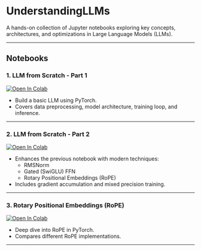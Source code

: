 # UnderstandingLLMs

A hands-on collection of Jupyter notebooks exploring key concepts, architectures, and optimizations in Large Language Models (LLMs).

---

## Notebooks

### 1. LLM from Scratch - Part 1
[![Open In Colab](https://colab.research.google.com/assets/colab-badge.svg)](https://colab.research.google.com/github/Ankur-singh/UnderstandingLLMs/blob/main/nbs/LLM_from_scratch_1.ipynb)

- Build a basic LLM using PyTorch.
- Covers data preprocessing, model architecture, training loop, and inference.

---

### 2. LLM from Scratch - Part 2
[![Open In Colab](https://colab.research.google.com/assets/colab-badge.svg)](https://colab.research.google.com/github/Ankur-singh/UnderstandingLLMs/blob/main/nbs/LLM_from_scratch_2.ipynb)

- Enhances the previous notebook with modern techniques:
    - RMSNorm
    - Gated (SwiGLU) FFN
    - Rotary Positional Embeddings (RoPE)
- Includes gradient accumulation and mixed precision training.

---

### 3. Rotary Positional Embeddings (RoPE)
[![Open In Colab](https://colab.research.google.com/assets/colab-badge.svg)](https://colab.research.google.com/github/Ankur-singh/UnderstandingLLMs/blob/main/nbs/Rotary_Position_Embedding.ipynb)

- Deep dive into RoPE in PyTorch.
- Compares different RoPE implementations.

---

